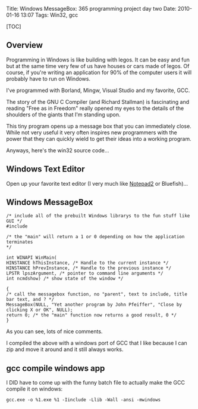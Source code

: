 Title: Windows MessageBox: 365 programming project day two
Date: 2010-01-16 13:07
Tags: Win32, gcc

[TOC]

## Overview

Programming in Windows is like building with legos. 
It can be easy and fun but at the same time very few of us have houses or cars made of legos. 
Of course, if you're writing an application for 90% of the computer users it will probably have to run on Windows.

I've programmed with Borland, Mingw, Visual Studio and my favorite, GCC.

The story of the GNU C Compiler (and Richard Stallman) is fascinating and reading "Free as in Freedom" really opened my eyes to the details of the shoulders of the giants that I'm standing upon.

This tiny program opens up a message box that you can immediately close.
While not very useful it very often inspires new programmers with the power that they can quickly wield to get their ideas into a working program.

Anyways, here's the win32 source code...  

## Windows Text Editor

Open up your favorite text editor (I very much like [Notepad2](http://www.flos-freeware.ch/notepad2.html) or Bluefish)...


## Windows MessageBox

    /* include all of the prebuilt Windows librarys to the fun stuff like GUI */
    #include
    
    /* the "main" will return a 1 or 0 depending on how the application terminates
    */
    
    int WINAPI WinMain(
    HINSTANCE hThisInstance, /* Handle to the current instance */
    HINSTANCE hPrevInstance, /* Handle to the previous instance */
    LPSTR lpszArgument, /* pointer to command line arguments */
    int ncmdshow) /* show state of the window */
    
    {
    /* call the messagebox function, no "parent", text to include, title bar text, and ? */
    MessageBox(NULL, "Yet another program by John Pfeiffer", "Close by clicking X or OK", NULL);
    return 0; /* the "main" function now returns a good result, 0 */
    }
    
As you can see, lots of nice comments.  

I compiled the above with a windows port of GCC that I like because I can zip and move it around and it still always works.

## gcc compile windows app

I DID have to come up with the funny batch file to actually make the GCC compile it on windows:

`gcc.exe -o %1.exe %1 -Iinclude -Llib -Wall -ansi -mwindows`
